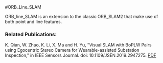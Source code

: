 #ORB_Line_SLAM

ORB_line_SLAM is an extension to the classic ORB_SLAM2 that make use of both point and line features.

### Related Publications:
K. Qian, W. Zhao, K. Li, X. Ma and H. Yu, "Visual SLAM with BoPLW Pairs using Egocentric Stereo Camera for Wearable-assisted Substation Inspection," in IEEE Sensors Journal. doi: 10.1109/JSEN.2019.2947275. [PDF](https://github.com/robotseu/ORB_Line_SLAM)
